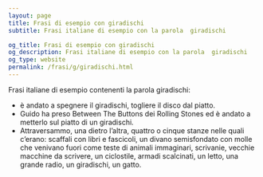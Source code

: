 ```yaml
---
layout: page
title: Frasi di esempio con giradischi 
subtitle: Frasi italiane di esempio con la parola  giradischi

og_title: Frasi di esempio con giradischi 
og_description: Frasi italiane di esempio con la parola  giradischi
og_type: website
permalink: /frasi/g/giradischi.html
---
```


Frasi italiane di esempio contenenti la parola giradischi:


- è andato a spegnere il giradischi, togliere il disco dal piatto.
- Guido ha preso Between The Buttons dei Rolling Stones ed è andato a metterlo sul piatto di un giradischi.
- Attraversammo, una dietro l’altra, quattro o cinque stanze nelle quali c’erano: scaffali con libri e fascicoli, un divano semisfondato con molle che venivano fuori come teste di animali immaginari, scrivanie, vecchie macchine da scrivere, un ciclostile, armadi scalcinati, un letto, una grande radio, un giradischi, un gatto.
